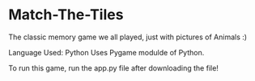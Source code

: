 # Match-The-Tiles
The classic memory game we all played, just with pictures of Animals :)

Language Used: Python
Uses Pygame modulde of Python.

To run this game, run the app.py file after downloading the file!
